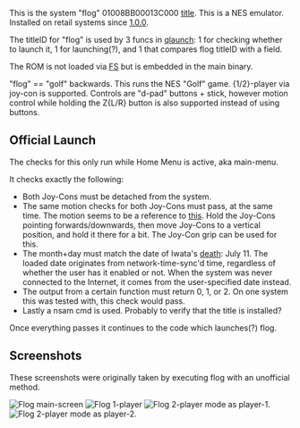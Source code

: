 This is the system "flog" 01008BB00013C000
[title](Title%20list.md "wikilink"). This is a NES emulator. Installed
on retail systems since [1.0.0](1.0.0.md "wikilink").

The titleID for "flog" is used by 3 funcs in
[qlaunch](Qlaunch.md "wikilink"): 1 for checking whether to launch it, 1
for launching(?), and 1 that compares flog titleID with a field.

The ROM is not loaded via [FS](Filesystem%20services.md "wikilink") but
is embedded in the main binary.

"flog" == "golf" backwards. This runs the NES "Golf" game. {1/2}-player
via joy-con is supported. Controls are "d-pad" buttons + stick, however
motion control while holding the Z{L/R} button is also supported instead
of using buttons.

## Official Launch

The checks for this only run while Home Menu is active, aka main-menu.

It checks exactly the following:

  - Both Joy-Cons must be detached from the system.
  - The same motion checks for both Joy-Cons must pass, at the same
    time. The motion seems to be a reference to
    [this](https://www.youtube.com/watch?time_continue=17&v=BdQg43n2OaM).
    Hold the Joy-Cons pointing forwards/downwards, then move Joy-Cons to
    a vertical position, and hold it there for a bit. The Joy-Con grip
    can be used for this.
  - The month+day must match the date of Iwata's
    [death](https://en.wikipedia.org/wiki/Satoru_Iwata): July 11. The
    loaded date originates from network-time-sync'd time, regardless of
    whether the user has it enabled or not. When the system was never
    connected to the Internet, it comes from the user-specified date
    instead.
  - The output from a certain function must return 0, 1, or 2. On one
    system this was tested with, this check would pass.
  - Lastly a nsam cmd is used. Probably to verify that the title is
    installed?

Once everything passes it continues to the code which launches(?) flog.

## Screenshots

These screenshots were originally taken by executing flog with an
unofficial method.

![Flog main-screen](Flog0.jpg "Flog main-screen") ![Flog
1-player](Flog1.jpg "Flog 1-player") ![Flog 2-player mode as
player-1.](Flog2.jpg "Flog 2-player mode as player-1.") ![Flog 2-player
mode as player-2.](Flog3.jpg "Flog 2-player mode as player-2.")
